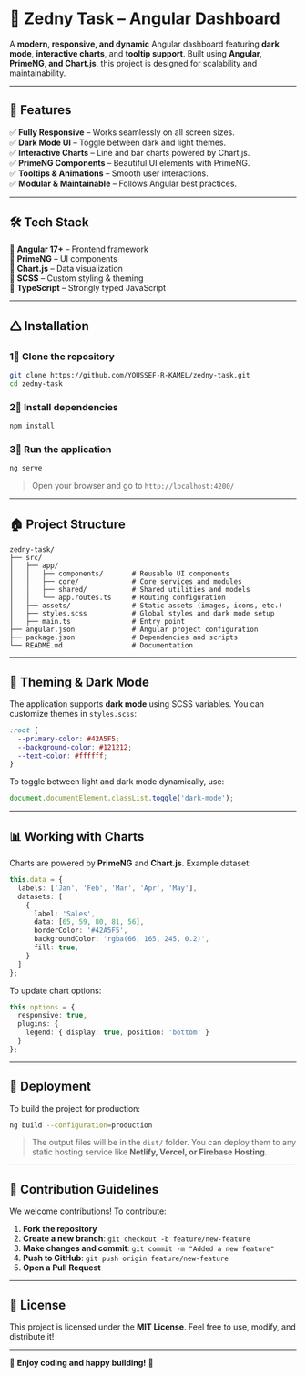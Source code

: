 # 🚀 Zedny Task – Angular Dashboard  

A **modern, responsive, and dynamic** Angular dashboard featuring **dark mode**, **interactive charts**, and **tooltip support**. Built using **Angular, PrimeNG, and Chart.js**, this project is designed for scalability and maintainability.  

---

## 🎯 Features  

✅ **Fully Responsive** – Works seamlessly on all screen sizes.  
✅ **Dark Mode UI** – Toggle between dark and light themes.  
✅ **Interactive Charts** – Line and bar charts powered by Chart.js.  
✅ **PrimeNG Components** – Beautiful UI elements with PrimeNG.  
✅ **Tooltips & Animations** – Smooth user interactions.  
✅ **Modular & Maintainable** – Follows Angular best practices.  

---

## 🛠️ Tech Stack  

🔹 **Angular 17+** – Frontend framework  
🔹 **PrimeNG** – UI components  
🔹 **Chart.js** – Data visualization  
🔹 **SCSS** – Custom styling & theming  
🔹 **TypeScript** – Strongly typed JavaScript  

---

## 🛆 Installation  

### 1⃣ Clone the repository  

```bash
git clone https://github.com/YOUSSEF-R-KAMEL/zedny-task.git
cd zedny-task
```

### 2⃣ Install dependencies  

```bash
npm install
```

### 3⃣ Run the application  

```bash
ng serve
```

> Open your browser and go to `http://localhost:4200/`  

---

## 🏠 Project Structure  

```
zedny-task/
├── src/
│   ├── app/
│   │   ├── components/       # Reusable UI components
│   │   ├── core/             # Core services and modules
│   │   ├── shared/           # Shared utilities and models
│   │   └── app.routes.ts     # Routing configuration
│   ├── assets/               # Static assets (images, icons, etc.)
│   ├── styles.scss           # Global styles and dark mode setup
│   ├── main.ts               # Entry point
├── angular.json              # Angular project configuration
├── package.json              # Dependencies and scripts
└── README.md                 # Documentation
```

---

## 🌈 Theming & Dark Mode  

The application supports **dark mode** using SCSS variables. You can customize themes in `styles.scss`:  

```scss
:root {
  --primary-color: #42A5F5;
  --background-color: #121212;
  --text-color: #ffffff;
}
```

To toggle between light and dark mode dynamically, use:  

```typescript
document.documentElement.classList.toggle('dark-mode');
```

---

## 📊 Working with Charts  

Charts are powered by **PrimeNG** and **Chart.js**. Example dataset:  

```typescript
this.data = {
  labels: ['Jan', 'Feb', 'Mar', 'Apr', 'May'],
  datasets: [
    {
      label: 'Sales',
      data: [65, 59, 80, 81, 56],
      borderColor: '#42A5F5',
      backgroundColor: 'rgba(66, 165, 245, 0.2)',
      fill: true,
    }
  ]
};
```

To update chart options:  

```typescript
this.options = {
  responsive: true,
  plugins: {
    legend: { display: true, position: 'bottom' }
  }
};
```

---

## 🚀 Deployment  

To build the project for production:  

```bash
ng build --configuration=production
```

> The output files will be in the `dist/` folder. You can deploy them to any static hosting service like **Netlify, Vercel, or Firebase Hosting**.

---

## 📜 Contribution Guidelines  

We welcome contributions! To contribute:  

1. **Fork the repository**  
2. **Create a new branch**: `git checkout -b feature/new-feature`  
3. **Make changes and commit**: `git commit -m "Added a new feature"`  
4. **Push to GitHub**: `git push origin feature/new-feature`  
5. **Open a Pull Request**  

---

## 🐝 License  

This project is licensed under the **MIT License**. Feel free to use, modify, and distribute it!  

---

🌟 **Enjoy coding and happy building!** 🚀

